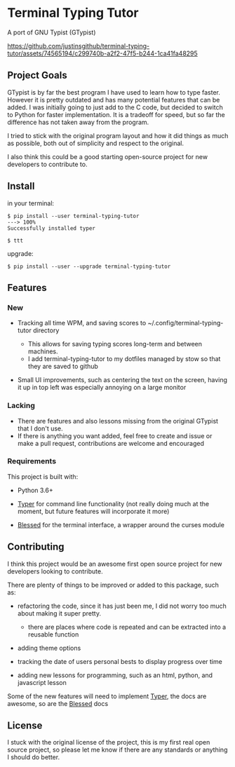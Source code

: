 # Terminal Typing Tutor

A port of GNU Typist (GTypist)



https://github.com/justinsgithub/terminal-typing-tutor/assets/74565194/c299740b-a2f2-47f5-b244-1ca41fa48295





## Project Goals

GTypist is by far the best program I have used to learn how to type faster. 
However it is pretty outdated and has many potential features that can be added. 
I was initially going to just add to the C code, but decided to switch to Python for faster implementation.
It is a tradeoff for speed, but so far the difference has not taken away from the program.

I tried to stick with the original program layout and how it did things as much as possible, both out of simplicity and respect to the original.

I also think this could be a good starting open-source project for new developers to contribute to.

## Install

in your terminal:

```
$ pip install --user terminal-typing-tutor
---> 100%
Successfully installed typer

$ ttt
```

upgrade:

```
$ pip install --user --upgrade terminal-typing-tutor
```

## Features

### New

- Tracking all time WPM, and saving scores to ~/.config/terminal-typing-tutor directory
    - This allows for saving typing scores long-term and between machines. 
    - I add terminal-typing-tutor to my dotfiles managed by stow so that they are saved to github

- Small UI improvements, such as centering the text on the screen, having it up in top left was especially annoying on a large monitor

### Lacking

- There are features and also lessons missing from the original GTypist that I don't use.
- If there is anything you want added, feel free to create and issue or make a pull request, contributions are welcome and encouraged

### Requirements


This project is built with:

- Python 3.6+

- [Typer](https://typer.tiangolo.com) for command line functionality (not really doing much at the moment, but future features will incorporate it more)

- [Blessed](https://github.com/jquast/blessed) for the terminal interface, a wrapper around the curses module

## Contributing

I think this project would be an awesome first open source project for new developers looking to contribute.

There are plenty of things to be improved or added to this package, such as:

- refactoring the code, since it has just been me, I did not worry too much about making it super pretty.
    - there are places where code is repeated and can be extracted into a reusable function

- adding theme options
- tracking the date of users personal bests to display progress over time
- adding new lessons for programming, such as an html, python, and javascript lesson

Some of the new features will need to implement [Typer](https://typer.tiangolo.com), the docs are awesome, so are the [Blessed](https://github.com/jquast/blessed) docs

## License

I stuck with the original license of the project, this is my first real open source project, so please let me know if there are any standards or anything I should do better.

